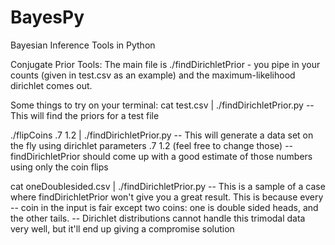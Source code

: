 BayesPy
=======

Bayesian Inference Tools in Python

Conjugate Prior Tools:  The main file is ./findDirichletPrior - you pipe in your counts (given in test.csv as an example) and the maximum-likelihood dirichlet comes out.

Some things to try on your terminal:
cat test.csv | ./findDirichletPrior.py
-- This will find the priors for a test file

./flipCoins .7 1.2 | ./findDirichletPrior.py 
-- This will generate a data set on the fly using dirichlet parameters .7 1.2 (feel free to change those)
-- findDirichletPrior should come up with a good estimate of those numbers using only the coin flips

cat oneDoublesided.csv | ./findDirichletPrior.py
-- This is a sample of a case where findDirichletPrior won't give you a great result.  This is because every
-- coin in the input is fair except two coins: one is double sided heads, and the other tails.
-- Dirichlet distributions cannot handle this trimodal data very well, but it'll end up giving a compromise solution